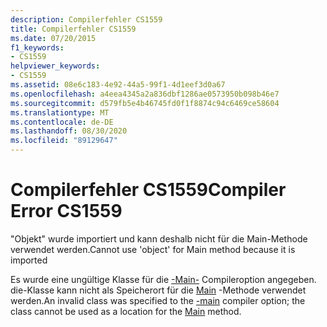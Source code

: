 ```yaml
---
description: Compilerfehler CS1559
title: Compilerfehler CS1559
ms.date: 07/20/2015
f1_keywords:
- CS1559
helpviewer_keywords:
- CS1559
ms.assetid: 08e6c183-4e92-44a5-99f1-4d1eef3d0a67
ms.openlocfilehash: a4eea4345a2a836dbf1286ae0573950b098b46e7
ms.sourcegitcommit: d579fb5e4b46745fd0f1f8874c94c6469ce58604
ms.translationtype: MT
ms.contentlocale: de-DE
ms.lasthandoff: 08/30/2020
ms.locfileid: "89129647"
---
```

# <a name="compiler-error-cs1559"></a><span data-ttu-id="117bb-103">Compilerfehler CS1559</span><span class="sxs-lookup"><span data-stu-id="117bb-103">Compiler Error CS1559</span></span>
<span data-ttu-id="117bb-104">"Objekt" wurde importiert und kann deshalb nicht für die Main-Methode verwendet werden.</span><span class="sxs-lookup"><span data-stu-id="117bb-104">Cannot use 'object' for Main method because it is imported</span></span>  
  
 <span data-ttu-id="117bb-105">Es wurde eine ungültige Klasse für die [-Main-](../language-reference/compiler-options/main-compiler-option.md) Compileroption angegeben. die-Klasse kann nicht als Speicherort für die [Main](../programming-guide/main-and-command-args/index.md) -Methode verwendet werden.</span><span class="sxs-lookup"><span data-stu-id="117bb-105">An invalid class was specified to the [-main](../language-reference/compiler-options/main-compiler-option.md) compiler option; the class cannot be used as a location for the [Main](../programming-guide/main-and-command-args/index.md) method.</span></span>
